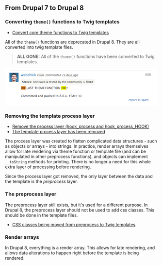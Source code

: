 ## From Drupal 7 to Drupal 8

### Converting `theme()` functions to Twig templates

- [Convert core theme functions to Twig templates](https://www.drupal.org/node/1757550)

All of the `theme()` functions are deprecated in Drupal 8. They are all converted into twig template files.

> **ALL GONE:** All of the `theme()` functions have been converted to Twig templates.

![](../img/last-theme-function.png)

### Removing the template process layer

- [Remove the process layer (hook_process and hook_process_HOOK)](https://www.drupal.org/node/1843650)
- [The template process layer has been removed](https://www.drupal.org/node/2038981)

The process layer was created to flatten complicated data structures - such as objects or arrays - into strings. In practice, render arrays themselves allow for late rendering via theme function or template file (and can be manipulated in other preprocess functions), and objects can implement `__toString` methods for printing. There is no longer a need for this whole extra layer of processing before rendering.

Since the process layer got removed, the only layer between the data and the template is the *preprocess* layer.

### The preprocess layer

The preprocess layer still exists, but it's used for a different purpose. In Drupal 8, the preprocess layer should not be used to add css classes. This should be done in the template files.

- [CSS classes being moved from preprocess to Twig templates](https://www.drupal.org/node/2325067).

### Render arrays

In Drupal 8, everything is a render array. This allows for late rendering, and allows data alterations to happen right before the template is being rendered.
